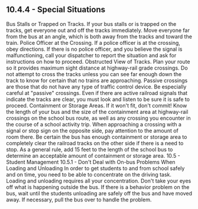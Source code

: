 ## 10.4.4 - Special Situations
Bus Stalls or Trapped on Tracks. If your bus stalls or is trapped on the tracks, get everyone out and off the tracks immediately. Move everyone far from the bus at an angle, which is both away from the tracks and toward the train.
Police Officer at the Crossing. If a police officer is at the crossing, obey directions. If there is no police officer, and you believe the signal is malfunctioning, call your dispatcher to report the situation and ask for instructions on how to proceed.
Obstructed View of Tracks. Plan your route so it provides maximum sight distance at highway-rail grade crossings. Do not attempt to cross the tracks unless you can see far enough down the track to know for certain that no trains are approaching. Passive crossings are those that do not have any type of traffic control device. Be especially careful at "passive" crossings. Even if there are active railroad signals that indicate the tracks are clear, you must look and listen to be sure it is safe to proceed.
Containment or Storage Areas. If it won't fit, don't commit! Know the length of your bus and the size of the containment area at highway-rail crossings on the school bus route, as well as any crossing you encounter in the course of a school activity trip. When approaching a crossing with a signal or stop sign on the opposite side, pay attention to the amount of room there. Be certain the bus has enough containment or storage area to completely clear the railroad tracks on the other side if there is a need to stop. As a general rule, add 15 feet to the length of the school bus to determine an acceptable amount of containment or storage area.
10.5 - Student Management
10.5.1 - Don't Deal with On-bus Problems When Loading and Unloading
In order to get students to and from school safely and on time, you need to be able to concentrate on the driving task. Loading and unloading requires all your concentration. Don't take your eyes off what is happening outside the bus. If there is a behavior problem on the bus, wait until the students unloading are safely off the bus and have moved away. If necessary, pull the bus over to handle the problem.